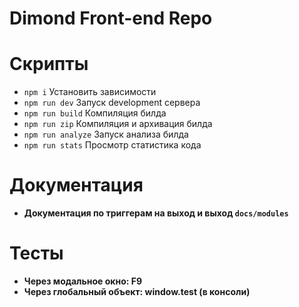 # Dimond Front-end Repo

# Скрипты

- `npm i` Установить зависимости
- `npm run dev` Запуск development сервера
- `npm run build` Компиляция билда
- `npm run zip` Компиляция и архивация билда
- `npm run analyze` Запуск анализа билда
- `npm run stats` Просмотр статистика кода

# Документация

- **Документация по триггерам на выход и выход `docs/modules`**

# Тесты

* **Через модальное окно: F9**
* **Через глобальный объект: window.test (в консоли)**
